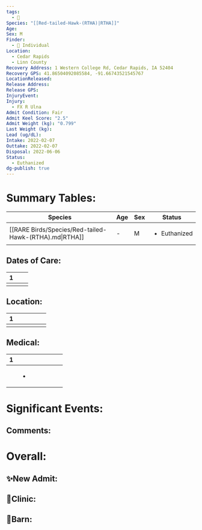 ```yaml
---
tags:
  - 🦅
Species: "[[Red-tailed-Hawk-(RTHA)|RTHA]]"
Age: 
Sex: M
Finder:
  - 🧑 Individual
Location:
  - Cedar Rapids
  - Linn County
Recovery Address: 1 Western College Rd, Cedar Rapids, IA 52404
Recovery GPS: 41.86504092085584, -91.66743521545767
LocationReleased: 
Release Address: 
Release GPS: 
InjuryEvent: 
Injury:
  - FX R Ulna
Admit Condition: Fair
Admit Keel Score: "2.5"
Admit Weight (kg): "0.799"
Last Weight (kg): 
Lead (ug/dL): 
Intake: 2022-02-07
Outtake: 2022-02-07
Disposal: 2022-06-06
Status:
  - Euthanized
dg-publish: true
---
```


# Summary Tables:

| Species                                                | Age | Sex | Status                       |
| ------------------------------------------------------ | --- | --- | ---------------------------- |
| [[RARE Birds/Species/Red-tailed-Hawk-(RTHA).md\|RTHA]] | \-  | M   | <ul><li>Euthanized</li></ul> |


## Dates of Care:

<div><table class="dataview table-view-table"><thead class="table-view-thead"><tr class="table-view-tr-header"><th class="table-view-th"><span></span><span class="dataview small-text">1</span></th><th class="table-view-th"><span></span></th><th class="table-view-th"><span></span></th></tr></thead><tbody class="table-view-tbody"><tr><td><span></span></td><td><span></span></td><td><span></span></td></tr></tbody></table></div>

## Location:
<div><table class="dataview table-view-table"><thead class="table-view-thead"><tr class="table-view-tr-header"><th class="table-view-th"><span></span><span class="dataview small-text">1</span></th><th class="table-view-th"><span></span></th><th class="table-view-th"><span></span></th><th class="table-view-th"><span></span></th><th class="table-view-th"><span></span></th><th class="table-view-th"><span></span></th></tr></thead><tbody class="table-view-tbody"><tr><td><span></span></td><td><span></span></td><td><span></span></td><td><span></span></td><td><span></span></td><td><span></span></td></tr></tbody></table></div>

## Medical:

<div><table class="dataview table-view-table"><thead class="table-view-thead"><tr class="table-view-tr-header"><th class="table-view-th"><span></span><span class="dataview small-text">1</span></th><th class="table-view-th"><span></span></th><th class="table-view-th"><span></span></th><th class="table-view-th"><span></span></th><th class="table-view-th"><span></span></th><th class="table-view-th"><span></span></th><th class="table-view-th"><span></span></th></tr></thead><tbody class="table-view-tbody"><tr><td><span></span></td><td><ul class="dataview dataview-ul dataview-result-list-ul"><li class="dataview-result-list-li"><span></span></li></ul></td><td><span></span></td><td><span></span></td><td><span></span></td><td><span></span></td><td><span></span></td></tr></tbody></table></div>

# Significant Events:


## Comments:


# Overall:

## ✨New Admit:



## 🏥Clinic:



## 🏡Barn:


